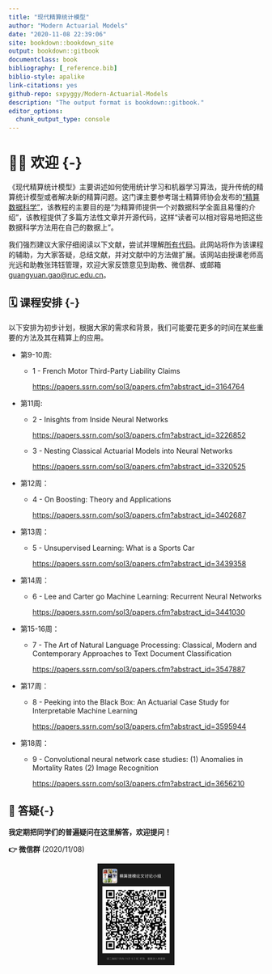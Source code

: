 ```yaml
--- 
title: "现代精算统计模型"
author: "Modern Actuarial Models"
date: "2020-11-08 22:39:06"
site: bookdown::bookdown_site
output: bookdown::gitbook
documentclass: book
bibliography: [_reference.bib]
biblio-style: apalike
link-citations: yes
github-repo: sxpyggy/Modern-Actuarial-Models
description: "The output format is bookdown::gitbook."
editor_options: 
  chunk_output_type: console
---
```


# 👨‍🏫 欢迎  {-}

《现代精算统计模型》主要讲述如何使用统计学习和机器学习算法，提升传统的精算统计模型或者解决新的精算问题。这门课主要参考瑞士精算师协会发布的[“精算数据科学”](https://actuarialdatascience.org)，该教程的主要目的是“为精算师提供一个对数据科学全面且易懂的介绍”，该教程提供了多篇方法性文章并开源代码，这样“读者可以相对容易地把这些数据科学方法用在自己的数据上”。

我们强烈建议大家仔细阅读以下文献，尝试并理解[所有代码](https://github.com/JSchelldorfer/ActuarialDataScience)。此网站将作为该课程的辅助，为大家答疑，总结文献，并对文献中的方法做扩展。该网站由授课老师高光远和助教张玮钰管理，欢迎大家反馈意见到助教、微信群、或邮箱 <guangyuan.gao@ruc.edu.cn>。

## 🗓️ 课程安排 {-}

以下安排为初步计划，根据大家的需求和背景，我们可能要花更多的时间在某些重要的方法及其在精算上的应用。

- 第9-10周: 
  
  - 1 - French Motor Third-Party Liability Claims 
    
    <https://papers.ssrn.com/sol3/papers.cfm?abstract_id=3164764>

- 第11周: 
  - 2 - Inisghts from Inside Neural Networks
    
    <https://papers.ssrn.com/sol3/papers.cfm?abstract_id=3226852>

  - 3 - Nesting Classical Actuarial Models into Neural Networks
  
    <https://papers.ssrn.com/sol3/papers.cfm?abstract_id=3320525>

- 第12周：

  - 4 - On Boosting: Theory and Applications
    
    <https://papers.ssrn.com/sol3/papers.cfm?abstract_id=3402687>
  
- 第13周：

  - 5 - Unsupervised Learning: What is a Sports Car
  
    <https://papers.ssrn.com/sol3/papers.cfm?abstract_id=3439358>
  
- 第14周：

  - 6 - Lee and Carter go Machine Learning: Recurrent Neural Networks
  
    <https://papers.ssrn.com/sol3/papers.cfm?abstract_id=3441030>

- 第15-16周：

  - 7 - The Art of Natural Language Processing: Classical, Modern and Contemporary Approaches to Text Document Classification
  
    <https://papers.ssrn.com/sol3/papers.cfm?abstract_id=3547887>

- 第17周：

  - 8 - Peeking into the Black Box: An Actuarial Case Study for Interpretable Machine Learning 
  
    <https://papers.ssrn.com/sol3/papers.cfm?abstract_id=3595944>

- 第18周：

  - 9 - Convolutional neural network case studies: (1) Anomalies in Mortality Rates (2) Image Recognition 
  
    <https://papers.ssrn.com/sol3/papers.cfm?abstract_id=3656210>

## 🤔 答疑{-}

**我定期把同学们的普遍疑问在这里解答，欢迎提问！**

**👉  微信群** (2020/11/08)

<img src="./plots/wechat.png" width="30%" style="display: block; margin: auto;" />



